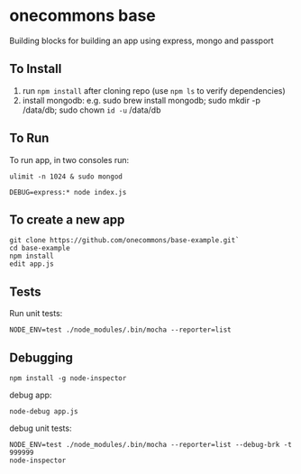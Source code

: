 onecommons base
===============

Building blocks for building an app using express, mongo and passport

## To Install

1. run `npm install` after cloning repo (use `npm ls` to verify dependencies)
2. install mongodb: e.g. sudo brew install mongodb; sudo mkdir -p /data/db; sudo chown `id -u` /data/db

## To Run

To run app, in two consoles run:

```
ulimit -n 1024 & sudo mongod

DEBUG=express:* node index.js
```

## To create a new app
```
git clone https://github.com/onecommons/base-example.git`
cd base-example
npm install
edit app.js
```

## Tests

Run unit tests:

```
NODE_ENV=test ./node_modules/.bin/mocha --reporter=list
```

## Debugging

```npm install -g node-inspector```

debug app:

```node-debug app.js```

debug unit tests:

```
NODE_ENV=test ./node_modules/.bin/mocha --reporter=list --debug-brk -t 999999
node-inspector
```
